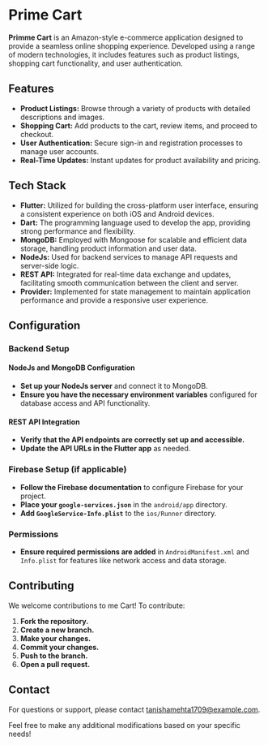 # Prime Cart

**Primme Cart** is an Amazon-style e-commerce application designed to provide a seamless online shopping experience. Developed using a range of modern technologies, it includes features such as product listings, shopping cart functionality, and user authentication.

## Features

- **Product Listings:** Browse through a variety of products with detailed descriptions and images.
- **Shopping Cart:** Add products to the cart, review items, and proceed to checkout.
- **User Authentication:** Secure sign-in and registration processes to manage user accounts.
- **Real-Time Updates:** Instant updates for product availability and pricing.

## Tech Stack

- **Flutter:** Utilized for building the cross-platform user interface, ensuring a consistent experience on both iOS and Android devices.
- **Dart:** The programming language used to develop the app, providing strong performance and flexibility.
- **MongoDB:** Employed with Mongoose for scalable and efficient data storage, handling product information and user data.
- **NodeJs:** Used for backend services to manage API requests and server-side logic.
- **REST API:** Integrated for real-time data exchange and updates, facilitating smooth communication between the client and server.
- **Provider:** Implemented for state management to maintain application performance and provide a responsive user experience.

## Configuration

### Backend Setup

#### NodeJs and MongoDB Configuration

- **Set up your NodeJs server** and connect it to MongoDB.
- **Ensure you have the necessary environment variables** configured for database access and API functionality.

#### REST API Integration

- **Verify that the API endpoints are correctly set up and accessible.**
- **Update the API URLs in the Flutter app** as needed.

### Firebase Setup (if applicable)

- **Follow the Firebase documentation** to configure Firebase for your project.
- **Place your `google-services.json`** in the `android/app` directory.
- **Add `GoogleService-Info.plist`** to the `ios/Runner` directory.

### Permissions

- **Ensure required permissions are added** in `AndroidManifest.xml` and `Info.plist` for features like network access and data storage.

## Contributing

We welcome contributions to me Cart! To contribute:

1. **Fork the repository.**
2. **Create a new branch.**
3. **Make your changes.**
4. **Commit your changes.**
5. **Push to the branch.**
6. **Open a pull request.**

## Contact

For questions or support, please contact [tanishamehta1709@example.com](mailto:tanishamehta1709@example.com).

Feel free to make any additional modifications based on your specific needs!


